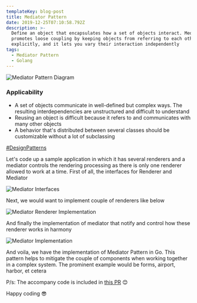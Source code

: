 ```yaml
---
templateKey: blog-post
title: Mediator Pattern
date: 2019-12-25T07:10:58.792Z
description: >-
  Define an object that encapsulates how a set of objects interact. Mediator
  promotes loose coupling by keeping objects from referring to each other
  explicitly, and it lets you vary their interaction independently
tags:
  - Mediator Pattern
  - Golang
---
```

![Mediator Pattern Diagram](/img/mediatorpatterndiagram.png "Mediator Pattern Diagram")

### Applicability

* A set of objects communicate in well-defined but complex ways. The resulting interdependencies are unstructured and difficult to understand
* Reusing an object is difficult because it refers to and communicates with many other objects
* A behavior that's distributed between several classes should be customizable without a lot of subclassing

[\#DesignPatterns](https://en.wikipedia.org/wiki/Design_Patterns)

Let's code up a sample application in which it has several renderers and a mediator controls the rendering processing as there is only one renderer allowed to work at a time. First of all, the interfaces for Renderer and Mediator

![Mediator Interfaces](/img/mediatorinterfaces.png "Mediator Interfaces")

Next, we would want to implement couple of renderers like below

![Mediator Renderer Implementation](/img/mediatorrendererimplementation.png "Mediator Renderer Implementation")

And finally the implementation of mediator that notify and control how these renderer works in harmony

![Mediator Implementation](/img/mediatormediatorimplementation.png "Mediator Implementation")

And voila, we have the implementation of Mediator Pattern in Go. This pattern helps to mitigate the couple of components when working together in a complex system. The prominent example would be forms, airport, harbor, et cetera

P/s: The accompany code is included in[](https://github.com/willnguyen1312/go-design-patterns/pull/1/files)[](https://github.com/willnguyen1312/go-design-patterns/pull/3/files)[](https://github.com/willnguyen1312/go-design-patterns/pull/3/files)[](https://github.com/willnguyen1312/go-design-patterns/pull/6)[](https://github.com/willnguyen1312/go-design-patterns/pull/7)[](https://github.com/willnguyen1312/go-design-patterns/pull/8)[](https://github.com/willnguyen1312/go-design-patterns/pull/9)[](https://github.com/willnguyen1312/go-design-patterns/pull/11)[](https://github.com/willnguyen1312/go-design-patterns/pull/13)[](https://github.com/willnguyen1312/go-design-patterns/pull/14)[](https://github.com/willnguyen1312/go-design-patterns/pull/15)[](https://github.com/willnguyen1312/go-design-patterns/pull/16)[](https://github.com/willnguyen1312/go-design-patterns/pull/17) [this PR](https://github.com/willnguyen1312/go-design-patterns/pull/18) 😊

Happy coding 😎
